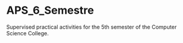 # APS_6_Semestre

Supervised practical activities for the 5th semester of the Computer Science College.

